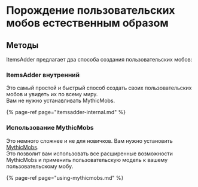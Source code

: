 # Порождение пользовательских мобов естественным образом

## Методы

ItemsAdder предлагает два способа создания пользовательских мобов:

### ItemsAdder внутренний

Это самый простой и быстрый способ создать своих пользовательских мобов и увидеть их по всему миру.  
Вам не нужно устанавливать MythicMobs.

{% page-ref page="itemsadder-internal.md" %}

### Использование MythicMobs

Это немного сложнее и не для новичков. Вам нужно установить [MythicMobs](https://www.spigotmc.org/resources/%E2%9A%94-mythicmobs-free-version-%E2%96%BAthe-1-custom-mob-creator%E2%97%84.5702/).  
Это позволит вам использовать все расширенные возможности MythicMobs и применить пользовательскую модель к вашему пользовательскому мобу.

{% page-ref page="using-mythicmobs.md" %}

